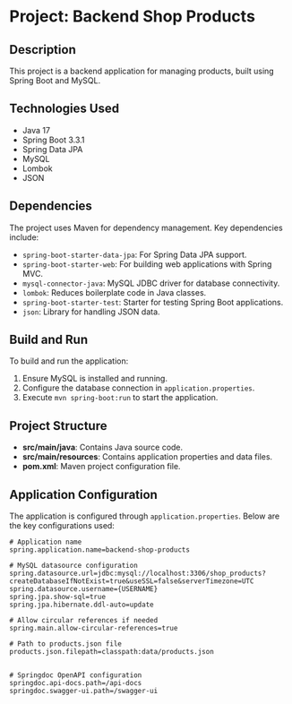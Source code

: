 # Project: Backend Shop Products

## Description
This project is a backend application for managing products, built using Spring Boot and MySQL.

## Technologies Used
- Java 17
- Spring Boot 3.3.1
- Spring Data JPA
- MySQL
- Lombok
- JSON

## Dependencies
The project uses Maven for dependency management. Key dependencies include:
- `spring-boot-starter-data-jpa`: For Spring Data JPA support.
- `spring-boot-starter-web`: For building web applications with Spring MVC.
- `mysql-connector-java`: MySQL JDBC driver for database connectivity.
- `lombok`: Reduces boilerplate code in Java classes.
- `spring-boot-starter-test`: Starter for testing Spring Boot applications.
- `json`: Library for handling JSON data.

## Build and Run
To build and run the application:
1. Ensure MySQL is installed and running.
2. Configure the database connection in `application.properties`.
3. Execute `mvn spring-boot:run` to start the application.

## Project Structure
- **src/main/java**: Contains Java source code.
- **src/main/resources**: Contains application properties and data files.
- **pom.xml**: Maven project configuration file.

## Application Configuration
The application is configured through `application.properties`. Below are the key configurations used:

```properties
# Application name
spring.application.name=backend-shop-products

# MySQL datasource configuration
spring.datasource.url=jdbc:mysql://localhost:3306/shop_products?createDatabaseIfNotExist=true&useSSL=false&serverTimezone=UTC
spring.datasource.username={USERNAME}
spring.jpa.show-sql=true
spring.jpa.hibernate.ddl-auto=update

# Allow circular references if needed
spring.main.allow-circular-references=true

# Path to products.json file
products.json.filepath=classpath:data/products.json


# Springdoc OpenAPI configuration
springdoc.api-docs.path=/api-docs
springdoc.swagger-ui.path=/swagger-ui